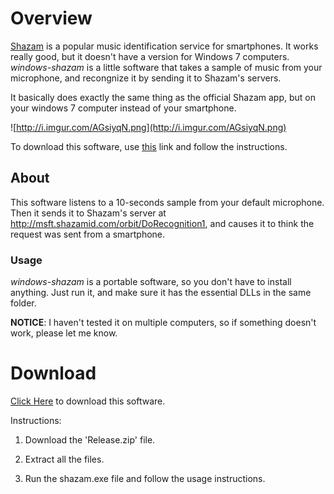 # Overview #
[Shazam](http://www.shazam.com) is a popular music identification service for smartphones.
It works really good, but it doesn't have a version for Windows 7 computers.
_windows-shazam_ is a little software that takes a sample of music from your microphone, and recongnize it by sending it to Shazam's servers.

It basically does exactly the same thing as the official Shazam app, but on your windows 7 computer instead of your smartphone.

![http://i.imgur.com/AGsiyqN.png](http://i.imgur.com/AGsiyqN.png)

To download this software, use [this](https://drive.google.com/uc?id=0B_iaVLWNgnHPXzkxOXg1MDhtTVE&export=download) link and follow the instructions.

## About ##
This software listens to a 10-seconds sample from your default microphone. Then it sends it to Shazam's server at http://msft.shazamid.com/orbit/DoRecognition1, and causes it to think the request was sent from a smartphone.

### Usage ###
_windows-shazam_ is a portable software, so you don't have to install anything. Just run it, and make sure it has the essential DLLs in the same folder.

**NOTICE**: I haven't tested it on multiple computers, so if something doesn't work, please let me know.

# Download #
[Click Here](https://drive.google.com/uc?id=0B_iaVLWNgnHPXzkxOXg1MDhtTVE&export=download) to download this software.

Instructions:

1. Download the 'Release.zip' file.

2. Extract all the files.

3. Run the shazam.exe file and follow the usage instructions.